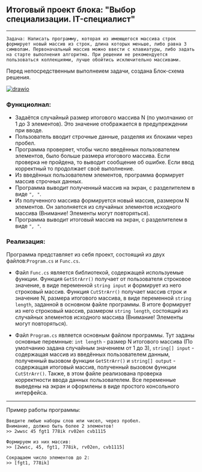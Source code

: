 ## Итоговый проект блока: "__Выбор специализации. IT-специалист__"
---
```Задача: Написать программу, которая из имеющегося массива строк формирует новый массив из строк, длина которых меньше, либо равна 3 символам. Первоначальный массив можно ввести с клавиатуры, либо задать на старте выполнения алгоритма. При решении не рекомендуется пользоваться коллекциями, лучше обойтись исключительно массивами.```

Перед непосредственным выполнеием задачи, создана Блок-схема решения.

<a href="https://imgbb.com/"><img src="https://i.ibb.co/rfXwZjX/drawio.png" alt="drawio" border="0" /></a>

### Функциолнал:
* Задаётся случайный размер итогового массива N (по умолчанию от 1 до 3 элементов). Это значение отображается в предупреждении при вводе.
* Пользователь вводит строчные данные, разделяя их блоками через пробел. 
* Программа проверяет, чтобы число введённых пользователем элементов, было больше размера итогового массива. Если проверка не пройдена, то выводит сообщение об ошибке. Если ввод корректный то продолжает своё выполнение.
* Из введённых пользователем элементов, программа формирует массив строчных данных.
* Программа выводит полученный массив на экран, с разделителем в виде _`", "`_.
* Из полученного массива формируется новый массив, размером N элементов. Он заполняется из случайных элементов исходного массива (Внимание! Элементы могут повторяться).
* Программа выводит итоговый массив на экран, с разделителем в виде _`", "`_.

### Реализация:

Программа представляет из себя проект, состоящий из двух файлов:`Program.cs` и `Func.cs`. 

* Файл `Func.cs` является библиотекой, содержащей используемые функции.
Функция `GetStrArr()` получает от пользователя строковое значение, в виде переменной `string input` и формирует из него строковый массив.
Функция `CutStrArr()` получает массив строк и значение N, размера итогового массива, в виде переменной `string length`, заданной в основном файле программы. В итоге формирует из него строковый массив, размером `string length`, состоящий из случайных элементов исходного массива (Внимание! Элементы могут повторяться). 

* Файл `Program.cs` является основным файлом программы. Тут заданы основные перемнные: `int length` - размер N итогового массива (По умолчанию задана случайным значением от 1 до 3), `string[] input` - содержащая массив из введённых пользователем данным, полученный вызовом функции `GetStrArr()` и `string[] output` - содержащая итоговый массив, полученный вызовом функции `CutStrArr()`. Также, в этом файле реализована проверка корректности ввода данных пользователем. Все переменные выведены на экран и оформлены в виде простого консольного интерфейса.
---

Пример работы программы:

```
Введите любые наборы слов или чисел, через пробел.
Внимание, должно быть более 2 элементов!
>> 2wwsc 45 fgt1 778ik rv02en cvb1115

Формируем из них массив:
>> [2wwsc, 45, fgt1, 778ik, rv02en, cvb1115]     

Сокращаем число элементов до 2:
>> [fgt1, 778ik]
```
